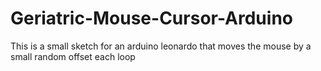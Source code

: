 # Geriatric-Mouse-Cursor-Arduino

This is a small sketch for an arduino leonardo that moves the mouse by a small random offset each loop